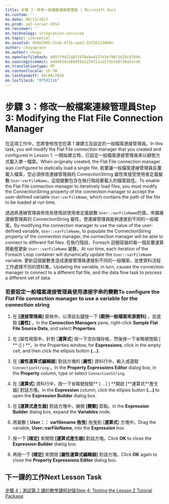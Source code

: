 ```yaml
---
title: 步驟 3：修改一般檔案連線管理員 | Microsoft Docs
ms.custom: ''
ms.date: 06/13/2017
ms.prod: sql-server-2014
ms.reviewer: ''
ms.technology: integration-services
ms.topic: conceptual
ms.assetid: 459e3995-2116-4f15-aaa2-32f26113869c
author: chugugrace
ms.author: chugu
ms.openlocfilehash: b897f9412a8f2978ebe4137e3e79bf1d28c97844
ms.sourcegitcommit: ad4d92dce894592a259721a1571b1d8736abacdb
ms.translationtype: MT
ms.contentlocale: zh-TW
ms.lasthandoff: 08/04/2020
ms.locfileid: "87592116"
---
```

# <a name="step-3-modifying-the-flat-file-connection-manager"></a><span data-ttu-id="50042-102">步驟 3：修改一般檔案連線管理員</span><span class="sxs-lookup"><span data-stu-id="50042-102">Step 3: Modifying the Flat File Connection Manager</span></span>
  <span data-ttu-id="50042-103">在這項工作中，您將會修改您在第 1 課建立及設定的一般檔案連接管理員。</span><span class="sxs-lookup"><span data-stu-id="50042-103">In this task, you will modify the Flat File connection manager that you created and configured in Lesson 1.</span></span> <span data-ttu-id="50042-104">一開始建立時，已設定一般檔案連接管理員來以靜態方式載入單一檔案。</span><span class="sxs-lookup"><span data-stu-id="50042-104">When originally created, the Flat File connection manager was configured to statically load a single file.</span></span> <span data-ttu-id="50042-105">若要讓一般檔案連線管理員反覆載入檔案，您必須修改連線管理員的 ConnectionString 屬性來接受使用者定義變數 `User:varFileName`，這個變數包含在執行階段要載入的檔案路徑。</span><span class="sxs-lookup"><span data-stu-id="50042-105">To enable the Flat File connection manager to iteratively load files, you must modify the ConnectionString property of the connection manager to accept the user-defined variable `User:varFileName`, which contains the path of the file to be loaded at run time.</span></span>  
  
 <span data-ttu-id="50042-106">透過將連線管理員修改為使用該使用者定義變數 `User::varFileName`的值，來擴展連線管理員的 ConnectionString 屬性，使連線管理員能夠連接到不同的一般檔案。</span><span class="sxs-lookup"><span data-stu-id="50042-106">By modifying the connection manager to use the value of the user-defined variable, `User::varFileName`, to populate the ConnectionString property of the connection manager, the connection manager will be able to connect to different flat files.</span></span> <span data-ttu-id="50042-107">在執行階段，Foreach 迴圈容器的每一個反覆運算將動態更新 `User::varFileName` 變數。</span><span class="sxs-lookup"><span data-stu-id="50042-107">At run time, each iteration of the Foreach Loop container will dynamically update the `User::varFileName` variable.</span></span> <span data-ttu-id="50042-108">更新這個變數會造成連接管理員連接到不同的一般檔案，並使資料流程工作處理不同的資料集。</span><span class="sxs-lookup"><span data-stu-id="50042-108">Updating the variable, in turn, causes the connection manager to connect to a different flat file, and the data flow task to process a different set of data.</span></span>  
  
### <a name="to-configure-the-flat-file-connection-manager-to-use-a-variable-for-the-connection-string"></a><span data-ttu-id="50042-109">若要設定一般檔案連接管理員使用連接字串的變數</span><span class="sxs-lookup"><span data-stu-id="50042-109">To configure the Flat File connection manager to use a variable for the connection string</span></span>  
  
1.  <span data-ttu-id="50042-110">在 **[連接管理員]** 窗格中，以滑鼠右鍵按一下 **[範例一般檔案來源資料]** ，並選取 **[屬性]** 。</span><span class="sxs-lookup"><span data-stu-id="50042-110">In the **Connection Managers** pane, right-click **Sample Flat File Source Data**, and select **Properties**.</span></span>  
  
2.  <span data-ttu-id="50042-111">在 [屬性視窗中，針對 [**運算式**] 按一下空白儲存格，然後按一下省略號按鈕 [ \*\* (] ) \*\*。</span><span class="sxs-lookup"><span data-stu-id="50042-111">In the Properties window, for **Expressions**, click in the empty cell, and then click the ellipsis button **(...)**.</span></span>  
  
3.  <span data-ttu-id="50042-112">在 [**屬性運算式編輯器**] 對話方塊的 [**屬性**] 資料行中，輸入或選取 `ConnectionString` 。</span><span class="sxs-lookup"><span data-stu-id="50042-112">In the **Property Expressions Editor** dialog box, in the **Property** column, type or select `ConnectionString`.</span></span>  
  
4.  <span data-ttu-id="50042-113">在 [**運算式**] 資料行中，按一下省略號按鈕\*\* ( ...] ) **開啟 [**運算式\*\*產生器] 對話方塊。</span><span class="sxs-lookup"><span data-stu-id="50042-113">In the **Expression** column, click the ellipsis button **(...)** to open the **Expression Builder** dialog box.</span></span>  
  
5.  <span data-ttu-id="50042-114">在 **[運算式產生器]** 對話方塊中，展開 **[變數]** 節點。</span><span class="sxs-lookup"><span data-stu-id="50042-114">In the **Expression Builder** dialog box, expand the **Variables** node.</span></span>  
  
6.  <span data-ttu-id="50042-115">將變數 [ **User：： varfilename 拖曳**] 拖曳到 [**運算式**] 方塊中。</span><span class="sxs-lookup"><span data-stu-id="50042-115">Drag the variable, **User::varFileName**, into the **Expression** box.</span></span>  
  
7.  <span data-ttu-id="50042-116">按一下 **[確定]** 來關閉 **[運算式產生器]** 對話方塊。</span><span class="sxs-lookup"><span data-stu-id="50042-116">Click **OK** to close the **Expression Builder** dialog box.</span></span>  
  
8.  <span data-ttu-id="50042-117">再按一下 **[確定]** 來關閉 **[屬性運算式編輯器]** 對話方塊。</span><span class="sxs-lookup"><span data-stu-id="50042-117">Click **OK** again to close the **Property Expressions Editor** dialog box.</span></span>  
  
## <a name="next-lesson-task"></a><span data-ttu-id="50042-118">下一課的工作</span><span class="sxs-lookup"><span data-stu-id="50042-118">Next Lesson Task</span></span>  
 [<span data-ttu-id="50042-119">步驟 4：測試第 2 課的教學課程封裝</span><span class="sxs-lookup"><span data-stu-id="50042-119">Step 4: Testing the Lesson 2 Tutorial Package</span></span>](../integration-services/lesson-2-4-testing-the-lesson-2-tutorial-package.md)  
  
  
